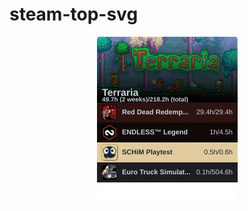 # steam-top-svg

<!-- steam-svg-start -->
<p align="center"><a href="http://steamcommunity.com/profiles/76561198062644260"><img src="https://raw.githubusercontent.com/beam41/steam-top-svg/main/steam-1717929937209.svg" height="265"/></a></p>
<!-- steam-svg-end -->
